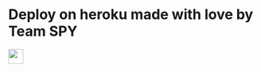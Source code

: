 # Deploy on heroku made with love by Team SPY


<a href="https://dashboard.heroku.com/new?template=https://github.com/brucewaynepioneer/sehgdfhhfs/)">
     <img height="30px" src="https://img.shields.io/badge/Deploy%20To%20Heroku-blueviolet?style=for-the-badge&logo=heroku">
  </a>
